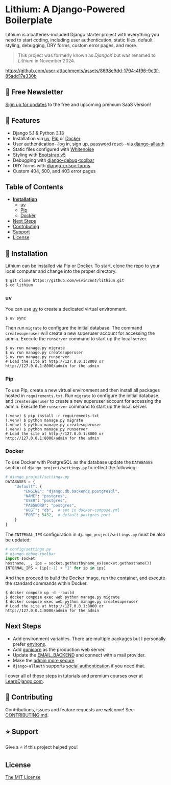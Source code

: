 # Lithium: A Django-Powered Boilerplate
Lithium is a batteries-included Django starter project with everything you need to start coding, including user authentication, static files, default styling, debugging, DRY forms, custom error pages, and more.

> This project was formerly known as _DjangoX_ but was renamed to _Lithium_ in November 2024.

https://github.com/user-attachments/assets/8698e9dd-1794-4f96-9c3f-85add17e330b

## 👋 Free Newsletter
[Sign up for updates](https://buttondown.com/lithiumsaas) to the free and upcoming premium SaaS version!

## 🚀 Features
- Django 5.1 & Python 3.13
- Installation via [uv](https://github.com/astral-sh/uv), [Pip](https://pypi.org/project/pip/) or [Docker](https://www.docker.com/)
- User authentication--log in, sign up, password reset--via [django-allauth](https://github.com/pennersr/django-allauth)
- Static files configured with [Whitenoise](http://whitenoise.evans.io/en/stable/index.html)
- Styling with [Bootstrap v5](https://getbootstrap.com/)
- Debugging with [django-debug-toolbar](https://github.com/jazzband/django-debug-toolbar)
- DRY forms with [django-crispy-forms](https://github.com/django-crispy-forms/django-crispy-forms)
- Custom 404, 500, and 403 error pages

## Table of Contents
* **[Installation](#installation)**
  * [uv](#uv)
  * [Pip](#pip)
  * [Docker](#docker)
* [Next Steps](#next-steps)
* [Contributing](#contributing)
* [Support](#support)
* [License](#license)

## 📖 Installation
Lithium can be installed via Pip or Docker. To start, clone the repo to your local computer and change into the proper directory.

```
$ git clone https://github.com/wsvincent/lithium.git
$ cd lithium
```

### uv
You can use [uv](https://docs.astral.sh/uv/) to create a dedicated virtual environment.

```
$ uv sync
```

Then run `migrate` to configure the initial database. The command `createsuperuser` will create a new superuser account for accessing the admin. Execute the `runserver` command to start up the local server.

```
$ uv run manage.py migrate
$ uv run manage.py createsuperuser
$ uv run manage.py runserver
# Load the site at http://127.0.0.1:8000 or http://127.0.0.1:8000/admin for the admin
```

### Pip
To use Pip, create a new virtual environment and then install all packages hosted in `requirements.txt`. Run `migrate` to configure the initial database. and `createsuperuser` to create a new superuser account for accessing the admin. Execute the `runserver` command to start up the local server.

```
(.venv) $ pip install -r requirements.txt
(.venv) $ python manage.py migrate
(.venv) $ python manage.py createsuperuser
(.venv) $ python manage.py runserver
# Load the site at http://127.0.0.1:8000 or http://127.0.0.1:8000/admin for the admin
```

### Docker

To use Docker with PostgreSQL as the database update the `DATABASES` section of `django_project/settings.py` to reflect the following:

```python
# django_project/settings.py
DATABASES = {
    "default": {
        "ENGINE": "django.db.backends.postgresql",
        "NAME": "postgres",
        "USER": "postgres",
        "PASSWORD": "postgres",
        "HOST": "db",  # set in docker-compose.yml
        "PORT": 5432,  # default postgres port
    }
}
```

The `INTERNAL_IPS` configuration in `django_project/settings.py` must be also be updated:

```python
# config/settings.py
# django-debug-toolbar
import socket
hostname, _, ips = socket.gethostbyname_ex(socket.gethostname())
INTERNAL_IPS = [ip[:-1] + "1" for ip in ips]
```

And then proceed to build the Docker image, run the container, and execute the standard commands within Docker.

```
$ docker compose up -d --build
$ docker compose exec web python manage.py migrate
$ docker compose exec web python manage.py createsuperuser
# Load the site at http://127.0.0.1:8000 or http://127.0.0.1:8000/admin for the admin
```

## Next Steps

- Add environment variables. There are multiple packages but I personally prefer [environs](https://pypi.org/project/environs/).
- Add [gunicorn](https://pypi.org/project/gunicorn/) as the production web server.
- Update the [EMAIL_BACKEND](https://docs.djangoproject.com/en/4.0/topics/email/#module-django.core.mail) and connect with a mail provider.
- Make the [admin more secure](https://opensource.com/article/18/1/10-tips-making-django-admin-more-secure).
- `django-allauth` supports [social authentication](https://django-allauth.readthedocs.io/en/latest/socialaccount/index.html) if you need that.

I cover all of these steps in tutorials and premium courses over at [LearnDjango.com](https://learndjango.com).

## 🤝 Contributing

Contributions, issues and feature requests are welcome! See [CONTRIBUTING.md](https://github.com/wsvincent/lithium/blob/master/CONTRIBUTING.md).

## ⭐️ Support

Give a ⭐️  if this project helped you!

## License

[The MIT License](LICENSE)
